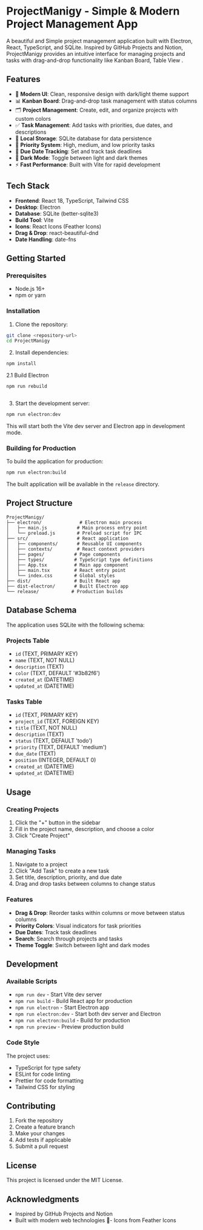 # ProjectManigy - Simple & Modern Project Management App

A beautiful and Simple project management application built with Electron, React, TypeScript, and SQLite. Inspired by GitHub Projects and Notion, ProjectManigy provides an intuitive interface for managing projects and tasks with drag-and-drop functionality like Kanban Board, Table View .

## Features

- 🎨 **Modern UI**: Clean, responsive design with dark/light theme support
- 📊 **Kanban Board**: Drag-and-drop task management with status columns
- 🗂️ **Project Management**: Create, edit, and organize projects with custom colors
- ✅ **Task Management**: Add tasks with priorities, due dates, and descriptions
- 💾 **Local Storage**: SQLite database for data persistence
- 🎯 **Priority System**: High, medium, and low priority tasks
- 📅 **Due Date Tracking**: Set and track task deadlines
- 🌙 **Dark Mode**: Toggle between light and dark themes
- ⚡ **Fast Performance**: Built with Vite for rapid development

## Tech Stack

- **Frontend**: React 18, TypeScript, Tailwind CSS
- **Desktop**: Electron
- **Database**: SQLite (better-sqlite3)
- **Build Tool**: Vite
- **Icons**: React Icons (Feather Icons)
- **Drag & Drop**: react-beautiful-dnd
- **Date Handling**: date-fns

## Getting Started

### Prerequisites

- Node.js 16+ 
- npm or yarn

### Installation

1. Clone the repository:
```bash
git clone <repository-url>
cd ProjectManigy
```

2. Install dependencies:
```bash
npm install
```

2.1 Build Electron
```bash
npm run rebuild
```
```
```

3. Start the development server:
```bash
npm run electron:dev
```

This will start both the Vite dev server and Electron app in development mode.

### Building for Production

To build the application for production:

```bash
npm run electron:build
```

The built application will be available in the `release` directory.

## Project Structure

```
ProjectManigy/
├── electron/              # Electron main process
│   ├── main.js           # Main process entry point
│   └── preload.js        # Preload script for IPC
├── src/                  # React application
│   ├── components/       # Reusable UI components
│   ├── contexts/         # React context providers
│   ├── pages/           # Page components
│   ├── types/           # TypeScript type definitions
│   ├── App.tsx          # Main app component
│   ├── main.tsx         # React entry point
│   └── index.css        # Global styles
├── dist/                # Built React app
├── dist-electron/       # Built Electron app
└── release/            # Production builds
```

## Database Schema

The application uses SQLite with the following schema:

### Projects Table
- `id` (TEXT, PRIMARY KEY)
- `name` (TEXT, NOT NULL)
- `description` (TEXT)
- `color` (TEXT, DEFAULT '#3b82f6')
- `created_at` (DATETIME)
- `updated_at` (DATETIME)

### Tasks Table
- `id` (TEXT, PRIMARY KEY)
- `project_id` (TEXT, FOREIGN KEY)
- `title` (TEXT, NOT NULL)
- `description` (TEXT)
- `status` (TEXT, DEFAULT 'todo')
- `priority` (TEXT, DEFAULT 'medium')
- `due_date` (TEXT)
- `position` (INTEGER, DEFAULT 0)
- `created_at` (DATETIME)
- `updated_at` (DATETIME)

## Usage

### Creating Projects
1. Click the "+" button in the sidebar
2. Fill in the project name, description, and choose a color
3. Click "Create Project"

### Managing Tasks
1. Navigate to a project
2. Click "Add Task" to create a new task
3. Set title, description, priority, and due date
4. Drag and drop tasks between columns to change status

### Features
- **Drag & Drop**: Reorder tasks within columns or move between status columns
- **Priority Colors**: Visual indicators for task priorities
- **Due Dates**: Track task deadlines
- **Search**: Search through projects and tasks
- **Theme Toggle**: Switch between light and dark modes

## Development

### Available Scripts

- `npm run dev` - Start Vite dev server
- `npm run build` - Build React app for production
- `npm run electron` - Start Electron app
- `npm run electron:dev` - Start both dev server and Electron
- `npm run electron:build` - Build for production
- `npm run preview` - Preview production build

### Code Style

The project uses:
- TypeScript for type safety
- ESLint for code linting
- Prettier for code formatting
- Tailwind CSS for styling

## Contributing

1. Fork the repository
2. Create a feature branch
3. Make your changes
4. Add tests if applicable
5. Submit a pull request

## License

This project is licensed under the MIT License.

## Acknowledgments

- Inspired by GitHub Projects and Notion
- Built with modern web technologies
- Icons from Feather Icons 
